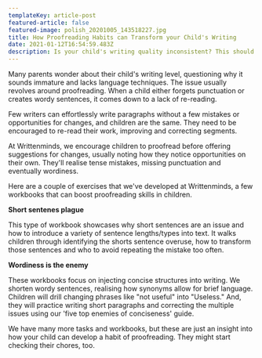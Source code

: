 ```yaml
---
templateKey: article-post
featured-article: false
featured-image: polish_20201005_143518227.jpg
title: How Proofreading Habits can Transform your Child's Writing
date: 2021-01-12T16:54:59.483Z
description: Is your child's writing quality inconsistent? This should help!
---
```

<!--StartFragment-->

Many parents wonder about their child's writing level, questioning why it sounds immature and lacks language techniques. The issue usually revolves around proofreading. When a child either forgets punctuation or creates wordy sentences, it comes down to a lack of re-reading.

Few writers can effortlessly write paragraphs without a few mistakes or opportunities for changes, and children are the same. They need to be encouraged to re-read their work, improving and correcting segments.

At Writtenminds, we encourage children to proofread before offering suggestions for changes, usually noting how they notice opportunities on their own. They'll realise tense mistakes, missing punctuation and eventually wordiness.

Here are a couple of exercises that we've developed at Writtenminds, a few workbooks that can boost proofreading skills in children.

**Short sentenes plague**

This type of workbook showcases why short sentences are an issue and how to introduce a variety of sentence lengths/types into text. It walks children through identifying the shorts sentence overuse, how to transform those sentences and who to avoid repeating the mistake too often.

**Wordiness is the enemy**

These workbooks focus on injecting concise structures into writing. We shorten wordy sentences, realising how synonyms allow for brief language. Children will drill changing phrases like "not useful" into "Useless." And, they will practice writing short paragraphs and correcting the multiple issues using our 'five top enemies of conciseness' guide.

We have many more tasks and workbooks, but these are just an insight into how your child can develop a habit of proofreading. They might start checking their chores, too.

<!--EndFragment-->